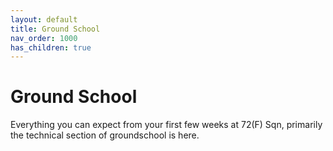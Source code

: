 ```yaml
---
layout: default
title: Ground School
nav_order: 1000
has_children: true
---
```


# Ground School

Everything you can expect from your first few weeks at 72(F) Sqn, primarily the technical section of groundschool is here. 


